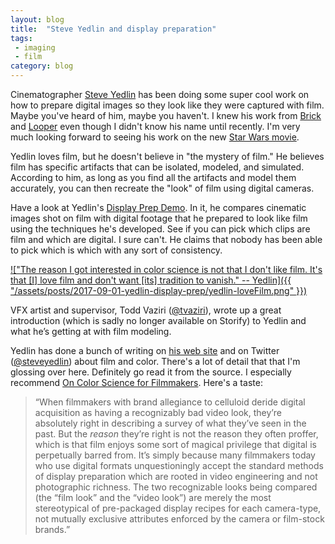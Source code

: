 ```yaml
---
layout: blog
title:  "Steve Yedlin and display preparation"
tags: 
 - imaging 
 - film
category: blog
---
```


Cinematographer [Steve Yedlin](http://www.yedlin.net/) has been doing some super cool work on how to prepare digital images so they look like they were captured with film. Maybe you've heard of him, maybe you haven't. I knew his work from [Brick](http://www.imdb.com/title/tt0393109/) and [Looper](http://www.imdb.com/title/tt1276104/) even though I didn't know his name until recently. I'm very much looking forward to seeing his work on the new [Star Wars movie](http://www.imdb.com/title/tt2527336/).

Yedlin loves film, but he doesn't believe in "the mystery of film." He believes film has specific artifacts that can be isolated, modeled, and simulated. According to him, as long as you find all the artifacts and model them accurately, you can then recreate the "look" of film using digital cameras.

Have a look at Yedlin's [Display Prep Demo](http://yedlin.net/DisplayPrepDemo/). In it, he compares cinematic images shot on film with digital footage that he prepared to look like film using the techniques he's developed. See if you can pick which clips are film and which are digital. I sure can't. He claims that nobody has been able to pick which is which with any sort of consistency. 

[!["The reason I got interested in color science is not that I don't like film. It's that [I] love film and don't want [its] tradition to vanish." -- Yedlin]({{ "/assets/posts/2017-09-01-yedlin-display-prep/yedlin-loveFilm.png" }})](https://twitter.com/steveyedlin/status/686314296679219201)

VFX artist and supervisor, Todd Vaziri ([@tvaziri](https://twitter.com/tvaziri)), wrote up a great introduction (which is sadly no longer available on Storify) to Yedlin and what he’s getting at with film modeling.

Yedlin has done a bunch of writing on [his web site](http://yedlin.net/) and on Twitter ([@steveyedlin](https://twitter.com/steveyedlin)) about film and color. There's a lot of detail that that I'm glossing over here. Definitely go read it from the source. I especially recommend [On Color Science for Filmmakers](http://yedlin.net/OnColorScience/). Here's a taste:

> “When filmmakers with brand allegiance to celluloid deride digital acquisition as having a recognizably bad video look, they’re absolutely right in describing a survey of what they’ve seen in the past. But the _reason_ they’re right is not the reason they often proffer, which is that film enjoys some sort of magical privilege that digital is perpetually barred from. It’s simply because many filmmakers today who use digital formats unquestioningly accept the standard methods of display preparation which are rooted in video engineering and not photographic richness. The two recognizable looks being compared (the “film look” and the “video look”) are merely the most stereotypical of pre-packaged display recipes for each camera-type, not mutually exclusive attributes enforced by the camera or film-stock brands.”